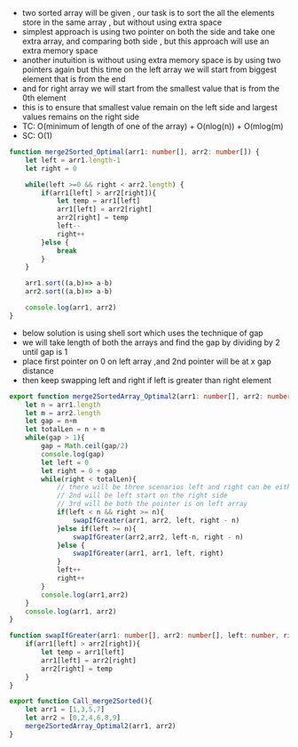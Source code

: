 - two sorted array will be given , our task is to sort the all the elements store in the same array , but without using extra space
- simplest approach is using two pointer on both the side and take one extra array, and comparing both side , but this approach will use an extra memory space
- another inutuition is without using extra memory space is by using two pointers again but this time on the left array we will start from biggest element that is from the end 
- and for right array we will start from the smallest value that is from the 0th element 
- this is to ensure that smallest value remain on the left side and largest values remains on the right side
- TC: O(minimum of length of one of the array) + O(nlog(n)) + O(mlog(m)
- SC: O(1)
```ts
function merge2Sorted_Optimal(arr1: number[], arr2: number[]) {
    let left = arr1.length-1
    let right = 0

    while(left >=0 && right < arr2.length) {
        if(arr1[left] > arr2[right]){
            let temp = arr1[left]
            arr1[left] = arr2[right]
            arr2[right] = temp
            left--
            right++
        }else {
            break
        }
    }

    arr1.sort((a,b)=> a-b)
    arr2.sort((a,b)=> a-b)

    console.log(arr1, arr2)
}
```
- below solution is using shell sort which uses the technique of gap
- we will take length of both the arrays and find the gap by dividing by 2 until gap is 1
- place first pointer on 0 on left array ,and 2nd pointer will be at x gap distance
- then keep swapping left and right if left is greater than right element
```ts
export function merge2SortedArray_Optimal2(arr1: number[], arr2: number[]){
    let n = arr1.length
    let m = arr2.length
    let gap = n+m
    let totalLen = n + m
    while(gap > 1){
        gap = Math.ceil(gap/2)
        console.log(gap)
        let left = 0
        let right = 0 + gap
        while(right < totalLen){
            // there will be three scenarios left and right can be either side left on left array and right on right array
            // 2nd will be left start on the right side
            // 3rd will be both the pointer is on left array
            if(left < n && right >= n){
                swapIfGreater(arr1, arr2, left, right - n)
            }else if(left >= n){
                swapIfGreater(arr2,arr2, left-n, right - n)
            }else {
                swapIfGreater(arr1, arr1, left, right)
            }
            left++
            right++
        }
        console.log(arr1,arr2)
    }
    console.log(arr1, arr2)
}

function swapIfGreater(arr1: number[], arr2: number[], left: number, right: number){
    if(arr1[left] > arr2[right]){
        let temp = arr1[left]
        arr1[left] = arr2[right]
        arr2[right] = temp
    }
}

export function Call_merge2Sorted(){
    let arr1 = [1,3,5,7]
    let arr2 = [0,2,4,6,8,9]
    merge2SortedArray_Optimal2(arr1, arr2)
}

```
